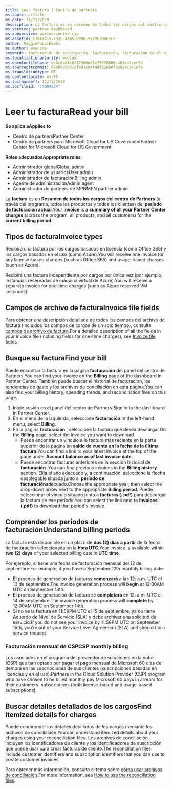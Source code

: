 ```yaml
---
title: Leer factura | Centro de partners
ms.topic: article
ms.date: 11/21/2019
description: La factura es un resumen de todos los cargos del centro de Partners (a través del programa, los productos y los clientes) del período mensual actual.
ms.service: partner-dashboard
ms.subservice: partnercenter-csp
ms.assetid: E1BA3415-732F-4385-8996-5E79E200F7F7
author: MaggiePucciEvans
ms.author: evansma
keywords: facturación de suscripción, facturación, facturación en el centro de partners, facturación del centro de partners, leer mi factura, factura, factura del centro de partners, factura CSP, ¿dónde está mi factura?
ms.localizationpriority: medium
ms.openlocfilehash: dc4c8ad1e0f12586ed1e75670806c463ca9cee54
ms.sourcegitcommit: 07eb5eb6c1cfed1c84fad3626b8f989247341e70
ms.translationtype: MT
ms.contentlocale: es-ES
ms.lasthandoff: 12/11/2019
ms.locfileid: "75004834"
---
```

# <a name="read-your-bill"></a><span data-ttu-id="0515a-104">Leer tu factura</span><span class="sxs-lookup"><span data-stu-id="0515a-104">Read your bill</span></span>

<span data-ttu-id="0515a-105">**Se aplica a**</span><span class="sxs-lookup"><span data-stu-id="0515a-105">**Applies to**</span></span>

- <span data-ttu-id="0515a-106">Centro de partners</span><span class="sxs-lookup"><span data-stu-id="0515a-106">Partner Center</span></span>
- <span data-ttu-id="0515a-107">Centro de partners para Microsoft Cloud for US Government</span><span class="sxs-lookup"><span data-stu-id="0515a-107">Partner Center for Microsoft Cloud for US Government</span></span>

<span data-ttu-id="0515a-108">**Roles adecuados**</span><span class="sxs-lookup"><span data-stu-id="0515a-108">**Appropriate roles**</span></span>
-   <span data-ttu-id="0515a-109">Administrador global</span><span class="sxs-lookup"><span data-stu-id="0515a-109">Global admin</span></span>
-   <span data-ttu-id="0515a-110">Administrador de usuarios</span><span class="sxs-lookup"><span data-stu-id="0515a-110">User admin</span></span>
-   <span data-ttu-id="0515a-111">Administrador de facturación</span><span class="sxs-lookup"><span data-stu-id="0515a-111">Billing admin</span></span>
-   <span data-ttu-id="0515a-112">Agente de administración</span><span class="sxs-lookup"><span data-stu-id="0515a-112">Admin agent</span></span>
-   <span data-ttu-id="0515a-113">Administrador de partners de MPN</span><span class="sxs-lookup"><span data-stu-id="0515a-113">MPN partner admin</span></span>

<span data-ttu-id="0515a-114">La **factura** es un **Resumen de todos los cargos del centro de Partners** (a través del programa, todos los productos y todos los clientes) del **período de facturación actual**.</span><span class="sxs-lookup"><span data-stu-id="0515a-114">Your **invoice** is a **summary of all your Partner Center charges** (across the program, all products, and all customers) for the **current billing period**.</span></span>

## <a name="invoice-types"></a><span data-ttu-id="0515a-115">Tipos de factura</span><span class="sxs-lookup"><span data-stu-id="0515a-115">Invoice types</span></span>

<span data-ttu-id="0515a-116">Recibirá una factura por los cargos basados en licencia (como Office 365) y los cargos basados en el uso (como Azure).</span><span class="sxs-lookup"><span data-stu-id="0515a-116">You will receive one invoice for any license-based charges (such as Office 365) and usage-based charges (such as Azure).</span></span>

<span data-ttu-id="0515a-117">Recibirá una factura independiente por cargos por única vez (por ejemplo, instancias reservadas de máquina virtual de Azure).</span><span class="sxs-lookup"><span data-stu-id="0515a-117">You will receive a separate invoice for one-time charges (such as Azure reserved VM instances).</span></span>

## <a name="invoice-file-fields"></a><span data-ttu-id="0515a-118">Campos de archivo de factura</span><span class="sxs-lookup"><span data-stu-id="0515a-118">Invoice file fields</span></span>

<span data-ttu-id="0515a-119">Para obtener una descripción detallada de todos los campos del archivo de factura (incluidos los campos de cargos de un solo tiempo), consulte [campos de archivo de factura](invoice-file.md).</span><span class="sxs-lookup"><span data-stu-id="0515a-119">For a detailed description of all the fields in your invoice file (including fields for one-time charges), see [Invoice file fields](invoice-file.md).</span></span>

## <a name="find-your-bill"></a><span data-ttu-id="0515a-120">Busque su factura</span><span class="sxs-lookup"><span data-stu-id="0515a-120">Find your bill</span></span>

<span data-ttu-id="0515a-121">Puede encontrar la factura en la página **facturación** del panel del centro de Partners.</span><span class="sxs-lookup"><span data-stu-id="0515a-121">You can find your invoice on the **Billing** page of the dashboard in Partner Center.</span></span> <span data-ttu-id="0515a-122">También puede buscar el historial de facturación, las tendencias de gasto y los archivos de conciliación en esta página.</span><span class="sxs-lookup"><span data-stu-id="0515a-122">You can also find your billing history, spending trends, and reconciliation files on this page.</span></span>

1. <span data-ttu-id="0515a-123">Inicie sesión en el panel del centro de Partners.</span><span class="sxs-lookup"><span data-stu-id="0515a-123">Sign in to the dashboard in Partner Center.</span></span>
2. <span data-ttu-id="0515a-124">En el menú de la izquierda, seleccione **facturación**.</span><span class="sxs-lookup"><span data-stu-id="0515a-124">In the left-hand menu, select **Billing**.</span></span>
3. <span data-ttu-id="0515a-125">En la página **facturación** , seleccione la factura que desea descargar.</span><span class="sxs-lookup"><span data-stu-id="0515a-125">On the **Billing** page, select the invoice you want to download.</span></span>
    - <span data-ttu-id="0515a-126">Puede encontrar un vínculo a la factura más reciente en la parte superior de la página en **saldo de cuenta en la fecha de la última factura**.</span><span class="sxs-lookup"><span data-stu-id="0515a-126">You can find a link to your latest invoice at the top of the page under **Account balance as of last invoice date**.</span></span>
    - <span data-ttu-id="0515a-127">Puede encontrar facturas anteriores en la sección historial de **facturación** .</span><span class="sxs-lookup"><span data-stu-id="0515a-127">You can find previous invoices in the **Billing history** section.</span></span> <span data-ttu-id="0515a-128">Elija el año adecuado y, a continuación, seleccione la flecha desplegable situada junto al **período de facturación**adecuado.</span><span class="sxs-lookup"><span data-stu-id="0515a-128">Choose the appropriate year, then select the drop-down arrow next to the appropriate **Billing period**.</span></span> <span data-ttu-id="0515a-129">Puede seleccionar el vínculo situado junto a **facturas (. pdf)** para descargar la factura de ese período.</span><span class="sxs-lookup"><span data-stu-id="0515a-129">You can select the link next to **Invoices (.pdf)** to download that period's invoice.</span></span>

## <a name="understand-billing-periods"></a><span data-ttu-id="0515a-130">Comprender los períodos de facturación</span><span class="sxs-lookup"><span data-stu-id="0515a-130">Understand billing periods</span></span>

<span data-ttu-id="0515a-131">La factura está disponible en un plazo de **dos (2) días a partir** de la fecha de facturación seleccionada en la **hora UTC**.</span><span class="sxs-lookup"><span data-stu-id="0515a-131">Your invoice is available within **two (2) days** of your selected billing date in **UTC time**.</span></span>

<span data-ttu-id="0515a-132">Por ejemplo, si tiene una fecha de facturación mensual del 12 de septiembre:</span><span class="sxs-lookup"><span data-stu-id="0515a-132">For example, if you have a September 12th monthly billing date:</span></span>

- <span data-ttu-id="0515a-133">El proceso de generación de facturas **comenzará** a las 12: a.m. UTC el 13 de septiembre.</span><span class="sxs-lookup"><span data-stu-id="0515a-133">The invoice generation process will **begin** at 12:00AM UTC on September 13th.</span></span>
- <span data-ttu-id="0515a-134">El proceso de generación de factura se **completará** en 12: a.m. UTC el 14 de septiembre.</span><span class="sxs-lookup"><span data-stu-id="0515a-134">The invoice generation process will **complete** by 12:00AM UTC on September 14th.</span></span>
- <span data-ttu-id="0515a-135">Si no ve la factura en 11:59PM UTC el 15 de septiembre, ya no tiene Acuerdo de Nivel de Servicio (SLA) y debe archivar una solicitud de servicio.</span><span class="sxs-lookup"><span data-stu-id="0515a-135">If you do not see your invoice by 11:59PM UTC on September 15th, you’re out of your Service Level Agreement (SLA) and should file a service request.</span></span>

### <a name="csp-monthly-billing"></a><span data-ttu-id="0515a-136">Facturación mensual de CSP</span><span class="sxs-lookup"><span data-stu-id="0515a-136">CSP monthly billing</span></span>

<span data-ttu-id="0515a-137">Los asociados en el programa del proveedor de soluciones en la nube (CSP) que han optado por pagar el pago mensual de Microsoft 60 días de demora en las suscripciones de sus clientes (suscripciones basadas en licencias y en el uso).</span><span class="sxs-lookup"><span data-stu-id="0515a-137">Partners in the Cloud Solution Provider (CSP) program who have chosen to be billed monthly pay Microsoft 60 days in arrears for their customers' subscriptions (both license-based and usage-based subscriptions).</span></span>

## <a name="find-itemized-details-for-charges"></a><span data-ttu-id="0515a-138">Buscar detalles detallados de los cargos</span><span class="sxs-lookup"><span data-stu-id="0515a-138">Find itemized details for charges</span></span>

<span data-ttu-id="0515a-139">Puede comprender los detalles detallados de los cargos mediante los archivos de conciliación.</span><span class="sxs-lookup"><span data-stu-id="0515a-139">You can understand itemized details about your charges using your reconciliation files.</span></span> <span data-ttu-id="0515a-140">Los archivos de conciliación incluyen los identificadores de cliente y los identificadores de suscripción que puede usar para crear facturas de cliente.</span><span class="sxs-lookup"><span data-stu-id="0515a-140">The reconciliation files include customer identifiers and subscription identifiers that you can use to create customer invoices.</span></span>

<span data-ttu-id="0515a-141">Para obtener más información, consulta el tema sobre [cómo usar archivos de conciliación](use-the-reconciliation-files.md).</span><span class="sxs-lookup"><span data-stu-id="0515a-141">For more information, see [How to use the reconciliation files](use-the-reconciliation-files.md).</span></span>
